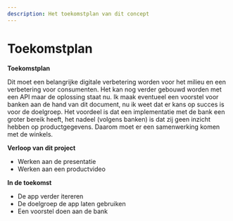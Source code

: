 ```yaml
---
description: Het toekomstplan van dit concept
---
```


# Toekomstplan

**Toekomstplan**&#x20;

Dit moet een belangrijke digitale verbetering worden voor het milieu en een verbetering voor consumenten. Het kan nog verder gebouwd worden met een API maar de oplossing staat nu. Ik maak eventueel een voorstel voor banken aan de hand van dit document, nu ik weet dat er kans op succes is voor de doelgroep. Het voordeel is dat een implementatie met de bank een groter bereik heeft, het nadeel (volgens banken) is dat zij geen inzicht hebben op productgegevens. Daarom moet er een samenwerking komen met de winkels.&#x20;

**Verloop van dit project**

* Werken aan de presentatie
* Werken aan een productvideo

**In de toekomst**

* De app verder itereren
* De doelgroep de app laten gebruiken
* Een voorstel doen aan de bank
